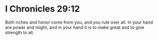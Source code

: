 # I Chronicles 29:12

Both riches and honor come from you, and you rule over all. In your hand are power and might, and in your hand it is to make great and to give strength to all.
